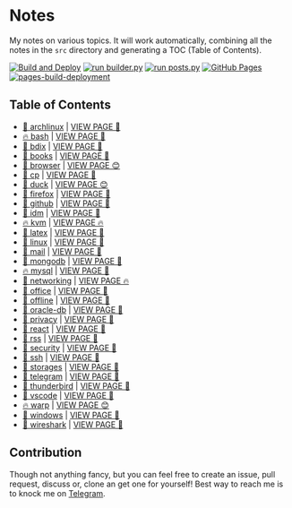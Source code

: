 # Notes

My notes on various topics. It will work automatically, combining all the notes in the `src` directory and generating a TOC (Table of Contents).

[![Build and Deploy](https://github.com/SharafatKarim/notes/actions/workflows/action.yml/badge.svg)](https://github.com/SharafatKarim/notes/actions/workflows/action.yml)
[![run builder.py](https://github.com/SharafatKarim/notes/actions/workflows/action.yml/badge.svg)](https://github.com/SharafatKarim/notes/actions/workflows/action.yml)
[![run posts.py](https://github.com/SharafatKarim/notes/actions/workflows/posts.yml/badge.svg)](https://github.com/SharafatKarim/notes/actions/workflows/posts.yml)
[![GitHub Pages](https://github.com/SharafatKarim/notes/actions/workflows/gh-pages.yml/badge.svg)](https://github.com/SharafatKarim/notes/actions/workflows/gh-pages.yml)
[![pages-build-deployment](https://github.com/SharafatKarim/notes/actions/workflows/pages/pages-build-deployment/badge.svg)](https://github.com/SharafatKarim/notes/actions/workflows/pages/pages-build-deployment)


## Table of Contents

- [🎸 archlinux](src/archlinux.md) | <a href='https://sharafat.is-a.dev/notes/archlinux' target='_blank'>VIEW PAGE 🎸</a>
- [🔥 bash](src/bash.md) | <a href='https://sharafat.is-a.dev/notes/bash' target='_blank'>VIEW PAGE 🌈</a>
- [🤖 bdix](src/bdix.md) | <a href='https://sharafat.is-a.dev/notes/bdix' target='_blank'>VIEW PAGE 🌟</a>
- [🌈 books](src/books.md) | <a href='https://sharafat.is-a.dev/notes/books' target='_blank'>VIEW PAGE 🤖</a>
- [🌈 browser](src/browser.md) | <a href='https://sharafat.is-a.dev/notes/browser' target='_blank'>VIEW PAGE 😊</a>
- [🎉 cp](src/cp.md) | <a href='https://sharafat.is-a.dev/notes/cp' target='_blank'>VIEW PAGE 🎸</a>
- [👾 duck](src/duck.md) | <a href='https://sharafat.is-a.dev/notes/duck' target='_blank'>VIEW PAGE 😊</a>
- [🎸 firefox](src/firefox.md) | <a href='https://sharafat.is-a.dev/notes/firefox' target='_blank'>VIEW PAGE 🎸</a>
- [🍕 github](src/github.md) | <a href='https://sharafat.is-a.dev/notes/github' target='_blank'>VIEW PAGE 🌟</a>
- [🍕 idm](src/idm.md) | <a href='https://sharafat.is-a.dev/notes/idm' target='_blank'>VIEW PAGE 🚀</a>
- [🔥 kvm](src/kvm.md) | <a href='https://sharafat.is-a.dev/notes/kvm' target='_blank'>VIEW PAGE 🔥</a>
- [🍕 latex](src/latex.md) | <a href='https://sharafat.is-a.dev/notes/latex' target='_blank'>VIEW PAGE 🍕</a>
- [🍕 linux](src/linux.md) | <a href='https://sharafat.is-a.dev/notes/linux' target='_blank'>VIEW PAGE 🤖</a>
- [🚀 mail](src/mail.md) | <a href='https://sharafat.is-a.dev/notes/mail' target='_blank'>VIEW PAGE 🎉</a>
- [🎸 mongodb](src/mongodb.md) | <a href='https://sharafat.is-a.dev/notes/mongodb' target='_blank'>VIEW PAGE 🎉</a>
- [🔥 mysql](src/mysql.md) | <a href='https://sharafat.is-a.dev/notes/mysql' target='_blank'>VIEW PAGE 🍕</a>
- [🍕 networking](src/networking.md) | <a href='https://sharafat.is-a.dev/notes/networking' target='_blank'>VIEW PAGE 🔥</a>
- [🚀 office](src/office.md) | <a href='https://sharafat.is-a.dev/notes/office' target='_blank'>VIEW PAGE 🍕</a>
- [🤖 offline](src/offline.md) | <a href='https://sharafat.is-a.dev/notes/offline' target='_blank'>VIEW PAGE 🤖</a>
- [🍕 oracle-db](src/oracle-db.md) | <a href='https://sharafat.is-a.dev/notes/oracle-db' target='_blank'>VIEW PAGE 🚀</a>
- [🎸 privacy](src/privacy.md) | <a href='https://sharafat.is-a.dev/notes/privacy' target='_blank'>VIEW PAGE 👾</a>
- [🎸 react](src/react.md) | <a href='https://sharafat.is-a.dev/notes/react' target='_blank'>VIEW PAGE 🚀</a>
- [🎸 rss](src/rss.md) | <a href='https://sharafat.is-a.dev/notes/rss' target='_blank'>VIEW PAGE 🤖</a>
- [🎸 security](src/security.md) | <a href='https://sharafat.is-a.dev/notes/security' target='_blank'>VIEW PAGE 👾</a>
- [🎉 ssh](src/ssh.md) | <a href='https://sharafat.is-a.dev/notes/ssh' target='_blank'>VIEW PAGE 🎉</a>
- [🎸 storages](src/storages.md) | <a href='https://sharafat.is-a.dev/notes/storages' target='_blank'>VIEW PAGE 🌈</a>
- [🌈 telegram](src/telegram.md) | <a href='https://sharafat.is-a.dev/notes/telegram' target='_blank'>VIEW PAGE 🤖</a>
- [🌟 thunderbird](src/thunderbird.md) | <a href='https://sharafat.is-a.dev/notes/thunderbird' target='_blank'>VIEW PAGE 🍕</a>
- [🌈 vscode](src/vscode.md) | <a href='https://sharafat.is-a.dev/notes/vscode' target='_blank'>VIEW PAGE 🤖</a>
- [🔥 warp](src/warp.md) | <a href='https://sharafat.is-a.dev/notes/warp' target='_blank'>VIEW PAGE 😊</a>
- [🎉 windows](src/windows.md) | <a href='https://sharafat.is-a.dev/notes/windows' target='_blank'>VIEW PAGE 🌟</a>
- [🎸 wireshark](src/wireshark.md) | <a href='https://sharafat.is-a.dev/notes/wireshark' target='_blank'>VIEW PAGE 🚀</a>

## Contribution

Though not anything fancy, but you can feel free to create an issue, pull request, discuss or, clone an get one for yourself!
Best way to reach me is to knock me on [Telegram](https://t.me/SharafatKarim).

